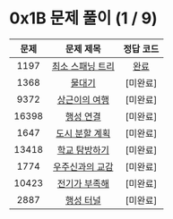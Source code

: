 # 0x1B 문제 풀이 (1 / 9)

| 문제 | 문제 제목 | 정답 코드 |
| :--: | :--: | :--: |
| 1197 | [최소 스패닝 트리](https://www.acmicpc.net/problem/1197) | [완료](./solutions/1197.cpp) |
| 1368 | [물대기](https://www.acmicpc.net/problem/1368) | [미완료] |
| 9372 | [상근이의 여행](https://www.acmicpc.net/problem/9372) | [미완료] |
| 16398 | [행성 연결](https://www.acmicpc.net/problem/16398) | [미완료] |
| 1647 | [도시 분할 계획](https://www.acmicpc.net/problem/1647) | [미완료] |
| 13418 | [학교 탐방하기](https://www.acmicpc.net/problem/13418) | [미완료] |
| 1774 | [우주신과의 교감](https://www.acmicpc.net/problem/1774) | [미완료] |
| 10423 | [전기가 부족해](https://www.acmicpc.net/problem/10423) | [미완료] |
| 2887 | [행성 터널](https://www.acmicpc.net/problem/2887) | [미완료] |
